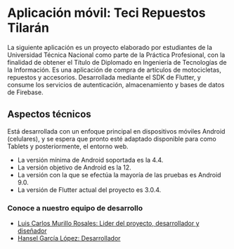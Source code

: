 # Aplicación móvil: Teci Repuestos Tilarán

La siguiente aplicación es un proyecto elaborado por estudiantes de la Universidad Técnica Nacional como parte de la Práctica Profesional, con la finalidad de obtener el Título de Diplomado en Ingeniería de Tecnologías de la Información. Es una aplicación de compra de artículos de motocicletas, repuestos y accesorios. Desarrollada mediante el SDK de Flutter, y consume los servicios de autenticación, almacenamiento y bases de datos de Firebase.

## Aspectos técnicos 

Está desarrollada con un enfoque principal en dispositivos móviles Android (celulares), y se espera que pronto esté adaptado disponible para como Tablets y posteriormente, el entorno web. 
- La versión mínima de Android soportada es la 4.4. 
- La versión objetivo de Android es la 12.
- La versión con la que se efectúa la mayoría de las pruebas es Android 9.0.
- La versión de Flutter actual del proyecto es 3.0.4.

### Conoce a nuestro equipo de desarrollo
- [Luis Carlos Murillo Rosales: Lider del proyecto, desarrollador y diseñador](https://www.linkedin.com/in/lcmurillor/)
- [Hansel García López: Desarrollador](https://www.linkedin.com/in/hansel-garc%C3%ADa-l%C3%B3pez-28558a214/)

